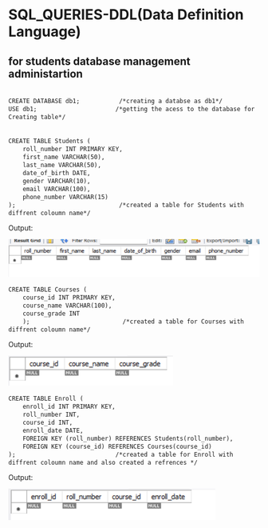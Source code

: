 # SQL_QUERIES-DDL(Data Definition Language)
## for students database management administartion
```

CREATE DATABASE db1;           /*creating a databse as db1*/
USE db1;                      /*getting the acess to the database for Creating table*/  


CREATE TABLE Students ( 
    roll_number INT PRIMARY KEY,
    first_name VARCHAR(50),
    last_name VARCHAR(50),
    date_of_birth DATE,
    gender VARCHAR(10),
    email VARCHAR(100),
    phone_number VARCHAR(15)
);                             /*created a table for Students with diffrent coloumn name*/

```
Output:

![alt text](query1.png)
```
CREATE TABLE Courses (
    course_id INT PRIMARY KEY,
    course_name VARCHAR(100),
    course_grade INT
    );                          /*created a table for Courses with diffrent coloumn name*/

```
Output:

![alt text](query3.png)
```
CREATE TABLE Enroll (
    enroll_id INT PRIMARY KEY,
    roll_number INT,
    course_id INT,
    enroll_date DATE,
	FOREIGN KEY (roll_number) REFERENCES Students(roll_number),               
	FOREIGN KEY (course_id) REFERENCES Courses(course_id)
);                            /*created a table for Enroll with diffrent coloumn name and also created a refrences */
```
Output:

![alt text](query2.png)
```
